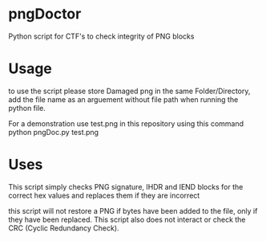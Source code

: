 # pngDoctor
Python script for CTF's to check integrity of PNG blocks

Usage
========================================================================
to use the script please store Damaged png in the same Folder/Directory,
add the file name as an arguement without file path when running the
python file.

For a demonstration use test.png in this repository using this command
python pngDoc.py test.png

Uses
========================================================================
This script simply checks PNG signature, IHDR and IEND blocks for the
correct hex values and replaces them if they are incorrect

this script will not restore a PNG if bytes have been added to the file,
only if they have been replaced. This script also does not interact or
check the CRC (Cyclic Redundancy Check).


